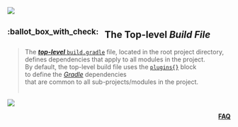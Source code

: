 ![](https://via.placeholder.com/1024x1.png/0078D7/0078D7/text=+)<!--1px blue line-->
<!-- The Top-level Build File -->
<h2><sup>:ballot_box_with_check:&ensp;</sup>
  The Top-level <b><i>Build File</i></b>
</h2>
<blockquote>
<span><!-- leave the next line blank -->

The [***top-level*** `build.gradle`](https://developer.android.com/studio/build#top-level)
file, located in the root project directory,  
defines dependencies that apply to all modules in the project.
<br/>
By default, the top-level build file uses the [`plugins{}`](09-what-is-a-gradle-plugin.md) block  
to define the [*Gradle*](01-what-is-gradle.md) dependencies  
that are common to all sub-projects/modules in the project.
</span>
  <br/><br/>
</blockquote>

![](https://via.placeholder.com/1024x1.png/0078D7/0078D7/text=+)<!--1px blue line-->
<p align="right"><a href="/../../#--------------questionfaq----------"><b>FAQ</b></a></p>
